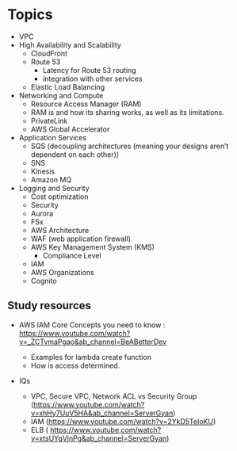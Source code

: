 # Topics

- VPC
- High Availability and Scalability
  - CloudFront
  - Route 53
    - Latency for Route 53 routing
    - integration with other services
  - Elastic Load Balancing
- Networking and Compute
  - Resource Access Manager (RAM)
  - RAM is and how its sharing works, as well as its limitations.
  - PrivateLink
  - AWS Global Accelerator
- Application Services
  - SQS (decoupling architectures (meaning your designs aren’t dependent on each other))
  - SNS
  - Kinesis
  - Amazon MQ
- Logging and Security
  - Cost optimization
  - Security
  - Aurora
  - FSx
  - AWS Architecture
  - WAF (web application firewall)
  - AWS Key Management System (KMS)
    - Compliance Level
  - IAM
  - AWS Organizations
  - Cognito


## Study resources

- AWS IAM Core Concepts you need to know : https://www.youtube.com/watch?v=_ZCTvmaPgao&ab_channel=BeABetterDev
  - Examples for lambda create function
  - How is access determined.


- IQs
  - VPC, Secure VPC, Network ACL vs Security Group (https://www.youtube.com/watch?v=xhHy7UuV5HA&ab_channel=ServerGyan)
  - IAM  (https://www.youtube.com/watch?v=2YkD5TeIoKU)
  - ELB ( https://www.youtube.com/watch?v=xtsUYgVjnPg&ab_channel=ServerGyan)
